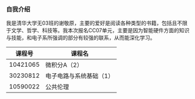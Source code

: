### 自我介绍

我是清华大学无03班的谢敬原，主要的爱好是阅读各种类型的书籍，包括且不限于文学、哲学、科技等。我本次报名CC07单元，主要是因为智能硬件方面的知识与技能，和电子系所强调的部分有较强的联系，从而能深化学习。

| 课程号   | 课程名                  |
| -------- | ----------------------- |
| 10421065 | 微积分A（2）            |
| 30230812 | 电子电路与系统基础（1） |
| 10590022 | 公共伦理                |
